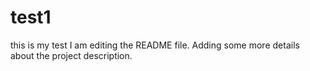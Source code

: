 # test1
this is my test
I am editing the README file. Adding some more details about the project description.

